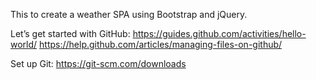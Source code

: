 This to create a weather SPA using Bootstrap and jQuery.



Let’s get started with GitHub:
https://guides.github.com/activities/hello-world/
https://help.github.com/articles/managing-files-on-github/

Set up Git:
https://git-scm.com/downloads
